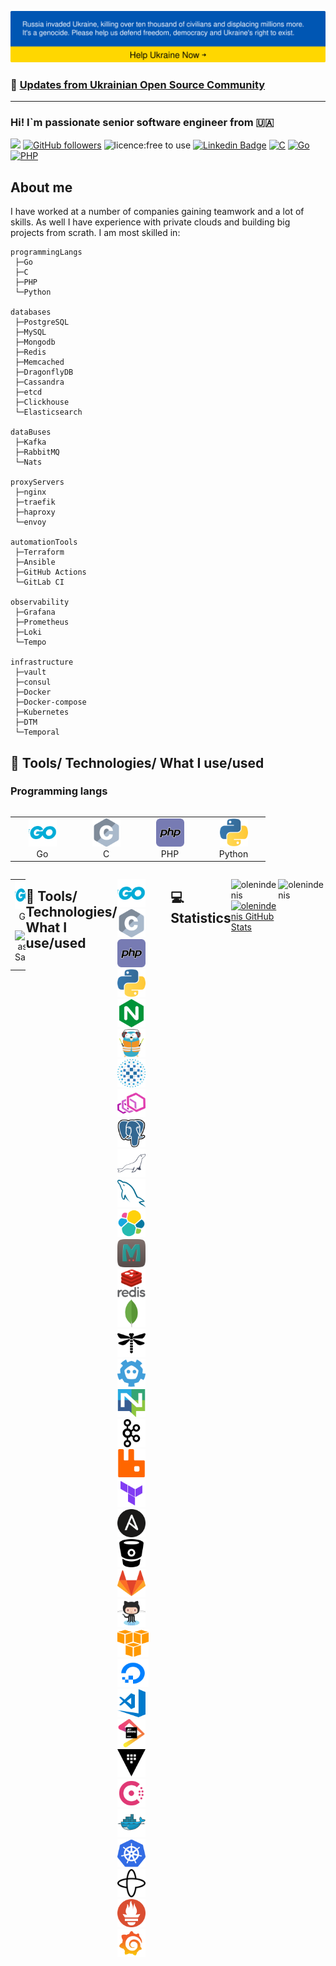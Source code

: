 [![Stand With Ukraine](https://raw.githubusercontent.com/vshymanskyy/StandWithUkraine/main/banner2-direct.svg)](https://vshymanskyy.github.io/StandWithUkraine/)

### 📢 [Updates from Ukrainian Open Source Community](https://github.com/vshymanskyy/StandWithUkraine/blob/main/docs/CommunityUpdates.md)
<hr>

<h3>Hi! I`m passionate senior software engineer from 🇺🇦</h3>

![](https://visitor-badge.glitch.me/badge?page_id=github.com/olenindenis) [![GitHub followers](https://img.shields.io/github/followers/olenindenis?label=Follow&style=social)](https://github.com/olenindenis/?tab=follow)  ![licence:free to use](https://img.shields.io/badge/licence-free--to--use-blue) [![Linkedin Badge](https://img.shields.io/badge/-olenindenis-blue?style=flat&logo=Linkedin&logoColor=white&link=https://www.linkedin.com/in/denis-olenin-b66ab082/)](https://www.linkedin.com/in/denis-olenin-b66ab082/)
[![C](https://img.shields.io/badge/c-%2300599C.svg?style=for-the-badge&logo=c&logoColor=white)](https://www.learn-c.org/)
[![Go](https://img.shields.io/badge/go-%2300ADD8.svg?style=for-the-badge&logo=go&logoColor=white)](https://go.dev/)
[![PHP](https://img.shields.io/badge/php-%23777BB4.svg?style=for-the-badge&logo=php&logoColor=white)](https://www.php.net/)

## About me

I have worked at a number of companies gaining teamwork and a lot of skills.
As well I have experience with private clouds and building big projects from scrath. I am most skilled in:

```shell
programmingLangs
 ├─Go
 ├─C
 ├─PHP
 └─Python

databases
 ├─PostgreSQL
 ├─MySQL
 ├─Mongodb
 ├─Redis
 ├─Memcached
 ├─DragonflyDB
 ├─Cassandra
 ├─etcd
 ├─Clickhouse
 └─Elasticsearch

dataBuses
 ├─Kafka
 ├─RabbitMQ
 └─Nats

proxyServers
 ├─nginx
 ├─traefik
 ├─haproxy
 └─envoy

automationTools
 ├─Terraform
 ├─Ansible
 ├─GitHub Actions
 └─GitLab CI

observability
 ├─Grafana
 ├─Prometheus
 ├─Loki
 └─Tempo

infrastructure
 ├─vault
 ├─consul
 ├─Docker
 ├─Docker-compose
 ├─Kubernetes
 ├─DTM
 └─Temporal
```

<h2>🚀 Tools/ Technologies/ What I use/used</h2>

<h3>Programming langs</h2>

<div style="display: flex; align-items: flex-start; align: center">
<table align="center">
  <tr>
      <td align="center"  width="88">
        <img src="images/svgicons/go-svgrepo-com.svg" alt="go" width="45" height="45" />
        <br>Go
      </td>
      <td align="center" width="88">
        <img src="images/svgicons/open-std_c-icon.svg" alt="c" width="45" height="45" />
        <br>C
      </td>
      <td align="center" width="88">
        <img src="images/svgicons/php-svgrepo-com.svg" alt="php" width="45" height="45" />
        <br>PHP
      </td>
      <td align="center" width="88">
        <img src="images/svgicons/python-icon.svg" alt="python" width="45" height="45" />
        <br>Python
      </td>
  </tr>
</table>
</div>

<div style="display: flex; align-items: flex-start; align: center">
<table align="center">
  <tr>
      <td align="center"  width="88">
        <img src="images/svgicons/go-svgrepo-com.svg" alt="go" width="45" height="45" />
        <br>Go
      </td>
      <td align="center" width="88">
        <img src="images/svgicons/open-std_c-icon.svg" alt="c" width="45" height="45" />
        <br>C
      </td>
      <td align="center" width="88">
        <img src="images/svgicons/php-svgrepo-com.svg" alt="php" width="45" height="45" />
        <br>PHP
      </td>
      <td align="center" width="88">
        <img src="images/svgicons/python-icon.svg" alt="python" width="45" height="45" />
        <br>Python
      </td>
    <td align="center" width="88">
        <img src="./images/05-python.svg" alt="Python" width="44" height="44"/>
      <br>Python
    </td>
    <td align="center" width="88">
        <img src="./images/06-react.svg" alt="React" width="44" height="44"/>
      <br>React.js
    </td>
    <td align="center" width="88">
        <img src="./images/07-nextjs.svg" alt="Next.js" width="44" height="44"/>
      <br>Next.js
    </td>
    <td align="center" width="88">
      <img src="./images/08-nodejs.svg" alt="Node.js" width="44" height="44"/>
      <br>Node.js
    </td>
        <td align="center" width="88">
       <img src="./images/09-sql.svg" alt="SQL" width="44" height="44"/>
      <br>SQL
      </td>
  </tr>
    <td align="center" width="88">
        <img src="./images/10-sass.svg" alt="Sass" width="44" height="44"/>
      <br>Sass
    </td>
    <td align="center" width="88"> 
        <img src="./images/11-bem.svg" alt="Bem" width="44" height="44"/>
      <br>BEM
    </td>
    <td align="center"  width="88">
        <img src="./images/12-tailwind.svg" alt="Tailwind" width="44" height="44"/>
      <br>Tailwind
    </td>
    <td align="center" width="88">
        <img src="./images/13-redux.svg" alt="Redux" width="44" height="44"/>
      <br>Redux
    </td>
      <td align="center" width="88">
        <img src="./images/14-postman.svg" alt="Postman" width="44" height="44"/>
      <br>Postman
    </td>
      </td>
      <td align="center" width="88">
        <img src="./images/15-mongodb.svg" alt="MongoDB" width="44" height="44"/>
      <br>MongoDB
     </td>
     <td align="center" width="88">
        <img src="./images/16-git.svg" alt="Git" width="44" height="44"/>
      <br>Git
    </td>
  <td align="center" width="88">
        <img src="./images/17-vscode.svg" alt="Visual Studio Code" width="44" height="44"/>
      <br>VSCode
     </td>
  <td align="center" width="88">
        <img src="./images/18-figma.svg" alt="Figma" width="44" height="44"/>
      <br>Figma
     </td>
</table>

<h2>🚀 Tools/ Technologies/ What I use/used</h2>
<p align="left">
<img src="images/svgicons/go-svgrepo-com.svg" alt="go" width="45" height="45" />
<img src="images/svgicons/open-std_c-icon.svg" alt="c" width="45" height="45" />
<img src="images/svgicons/php-svgrepo-com.svg" alt="php" width="45" height="45" />
<img src="images/svgicons/python-icon.svg" alt="python" width="45" height="45" />

<img src="images/svgicons/nginx-icon.svg" alt="nginx" width="45" height="45" />
<img src="images/svgicons/traefikio-icon.svg" alt="traefic" width="45" height="45" />
<img src="images/svgicons/haproxy-icon.svg" alt="haproxy" width="45" height="45" />
<img src="images/svgicons/envoyproxyio-icon.svg" alt="envoy" width="45" height="45" />
<img src="images/svgicons/postgresql-svgrepo-com.svg" alt="PostgreSQL" width="45" height="45" />
<img src="images/svgicons/mariadb-icon.svg" alt="MariaDb" width="45" height="45" />
<img src="images/svgicons/mysql-icon.svg" alt="mysql" width="45" height="45" />
<img src="images/svgicons/elastic-icon.svg" alt="Elastic" width="45" height="45" />
<img src="images/svgicons/memcached-icon.svg" alt="Memcached" width="45" height="45" />
<img src="images/svgicons/redis-original-wordmark.svg" alt="redis" width="45" height="45" />
<img src="images/svgicons/mongodb-icon.svg" alt="mongodb" width="45" height="45" />
<img src="images/svgicons/dragonfly-vector-1-svgrepo-com.svg" alt="dragonflydb" width="45" height="45" />
<img src="images/svgicons/etcd-svgrepo-com.svg" alt="etcd" width="45" height="45" />
<img src="images/svgicons/natsio-icon.svg" alt="nats" width="45" height="45" />
<img src="images/svgicons/apache_kafka-icon.svg" alt="kafka" width="45" height="45" />
<img src="images/svgicons/rabbitmq-icon.svg" alt="rabbitmq" width="45" height="45" />
<img src="images/svgicons/terraform-svgrepo-com.svg" alt="Terraform" width="45" height="45" />
<img src="images/svgicons/ansible-icon.svg" alt="Ansible" width="45" height="45" />
<img src="images/svgicons/bitbucket-icon.svg" alt="BitBucket" width="45" height="45" />
<img src="images/svgicons/gitlab-icon.svg" alt="Gitlab" width="45" height="45" />
<img src="images/svgicons/github-icon.svg" alt="Github" width="45" height="45" />
<img src="images/svgicons/amazon_aws-icon.svg" alt="Aws" width="50" height="45" />
<img src="images/svgicons/digitalocean-svgrepo-com.svg" alt="DO" width="50" height="45" />
<img src="images/svgicons/visualstudio_code-icon.svg" alt="VS-Code" width="45" height="45" />
<img src="images/svgicons/jetbrains-icon.svg" alt="Jetbrains" width="45" height="45" />
<img src="images/svgicons/vault-svgrepo-com.svg" alt="Vault" width="45" height="45" />
<img src="images/svgicons/consul-svgrepo-com.svg" alt="Consul" width="45" height="45" />
<img src="images/svgicons/docker-icon.svg" alt="Docker" width="45" height="45" />
<img src="images/svgicons/kubernetes-icon.svg" alt="Kubernetes" width="45" height="45" />
<img src="images/svgicons/temporalio.svg" alt="Temporal" width="45" height="45" />
<img src="images/svgicons/prometheusio-icon.svg" alt="prometheusio" width="45" height="45" />
<img src="images/svgicons/grafana-svgrepo-com.svg" alt="grafana" width="45" height="45" />

</p>

---
## 💻 Statistics

<p>
  <img align="center" src="https://github-readme-streak-stats.herokuapp.com/?user=olenindenis&theme=prussian" alt="olenindenis" />
<a href="https://github.com/olenindenis/olenindenis">
  <img align="center" src="https://bad-apple-github-readme.vercel.app/api?username=olenindenis&show_icons=true&line_height=27&count_private=true&theme=cobalt" alt="olenindenis GitHub Stats" />
</a>

  <img align="left" src="https://github-readme-stats.vercel.app/api/top-langs?username=olenindenis&theme=cobalt&show_icons=true&locale=en&layout=compact" alt="olenindenis" /></p>
